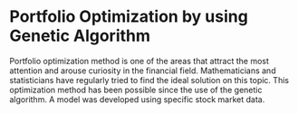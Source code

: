 # Portfolio Optimization by using Genetic Algorithm
Portfolio optimization method is one of the areas that attract the most attention and arouse curiosity in the financial field. Mathematicians and statisticians have regularly tried to find the ideal solution on this topic. This optimization method has been possible since the use of the genetic algorithm. A model was developed using specific stock market data.
